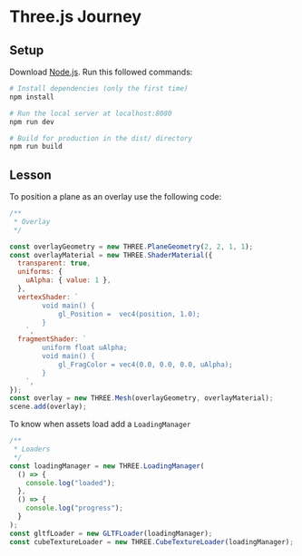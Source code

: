 # Three.js Journey

## Setup

Download [Node.js](https://nodejs.org/en/download/).
Run this followed commands:

```bash
# Install dependencies (only the first time)
npm install

# Run the local server at localhost:8080
npm run dev

# Build for production in the dist/ directory
npm run build
```

## Lesson

To position a plane as an overlay use the following code:

```javascript
/**
 * Overlay
 */

const overlayGeometry = new THREE.PlaneGeometry(2, 2, 1, 1);
const overlayMaterial = new THREE.ShaderMaterial({
  transparent: true,
  uniforms: {
    uAlpha: { value: 1 },
  },
  vertexShader: `
        void main() {
            gl_Position =  vec4(position, 1.0);
        }
    `,
  fragmentShader: `
        uniform float uAlpha;
        void main() {
            gl_FragColor = vec4(0.0, 0.0, 0.0, uAlpha);
        }
    `,
});
const overlay = new THREE.Mesh(overlayGeometry, overlayMaterial);
scene.add(overlay);
```

To know when assets load add a `LoadingManager`

```javascript
/**
 * Loaders
 */
const loadingManager = new THREE.LoadingManager(
  () => {
    console.log("loaded");
  },
  () => {
    console.log("progress");
  }
);
const gltfLoader = new GLTFLoader(loadingManager);
const cubeTextureLoader = new THREE.CubeTextureLoader(loadingManager);
```
